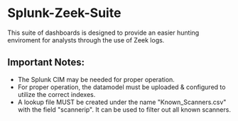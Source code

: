 # Splunk-Zeek-Suite
This suite of dashboards is designed to provide an easier hunting enviroment for analysts through the use of Zeek logs.

## Important Notes:
- The Splunk CIM may be needed for proper operation.
- For proper operation, the datamodel must be uploaded & configured to utilize the correct indexes.
- A lookup file MUST be created under the name "Known_Scanners.csv" with the field "scannerip". It can be used to filter out all known scanners.
